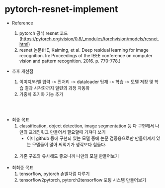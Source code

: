 # pytorch-resnet-implement

- Reference
    1. pytorch 공식 resnet 코드(https://pytorch.org/vision/0.8/_modules/torchvision/models/resnet.html)
    2. resnet 논문(HE, Kaiming, et al. Deep residual learning for image recognition. In: Proceedings of the IEEE conference on computer vision and pattern recognition. 2016. p. 770-778.)

- 추후 개선점
    1. 이미지/라벨 입력 -> 전처리 -> dataloader 탑재 -> 학습 -> 모델 저장 및 학습 결과 시각화까지 일련의 과정 자동화
    2. 가중치 초기화 기능 추가

<br><br>
- 최종 목표
    1. classification, object detection, image segmentation 등 다 구현해서 나만의 프레임워크 만들어서 필요할때 가져다 쓰기
       - 이미 github 등에 구현되 있는 모델 중에 논문 검증용으로만 만들어져서 있는 모델들이 많아 써먹기가 생각보다 힘들다.
    <br><br>
    2. 기존 구조와 유사해도 좋으니까 나만의 모델 만들어보기
<br><br>
- 최최종 목표
    1. tensorflow, pytorch 손발처럼 다루기
    2. tensorflow2pytorch, pytorch2tensorflow 포팅 시스템 만들어보기
